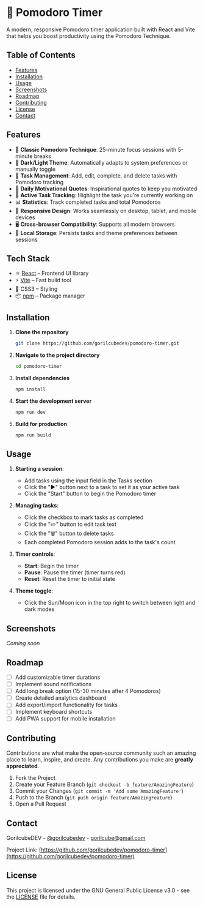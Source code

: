 # 🍅 Pomodoro Timer

A modern, responsive Pomodoro timer application built with React and Vite that helps you boost productivity using the Pomodoro Technique.

## Table of Contents

- [Features](#features)
- [Installation](#installation)
- [Usage](#usage)
- [Screenshots](#screenshots)
- [Roadmap](#roadmap)
- [Contributing](#contributing)
- [License](#license)
- [Contact](#contact)

## Features

- 🍅 **Classic Pomodoro Technique**: 25-minute focus sessions with 5-minute breaks
- 🎨 **Dark/Light Theme**: Automatically adapts to system preferences or manually toggle
- 📝 **Task Management**: Add, edit, complete, and delete tasks with Pomodoro tracking
- 💬 **Daily Motivational Quotes**: Inspirational quotes to keep you motivated
- 🎯 **Active Task Tracking**: Highlight the task you're currently working on
- 📊 **Statistics**: Track completed tasks and total Pomodoros
- 📱 **Responsive Design**: Works seamlessly on desktop, tablet, and mobile devices
- 🖥️ **Cross-browser Compatibility**: Supports all modern browsers
- 💾 **Local Storage**: Persists tasks and theme preferences between sessions

## Tech Stack

- ⚛️ [React](https://react.dev/) – Frontend UI library  
- ⚡ [Vite](https://vitejs.dev/) – Fast build tool  
- 🎨 CSS3 – Styling  
- 📦 [npm](https://www.npmjs.com/) – Package manager  


## Installation

1. **Clone the repository**
   ```bash
   git clone https://github.com/gorilcubedev/pomodoro-timer.git
   ```

2. **Navigate to the project directory**
   ```bash
   cd pomodoro-timer
   ```

3. **Install dependencies**
   ```bash
   npm install
   ```

4. **Start the development server**
   ```bash
   npm run dev
   ```

5. **Build for production**
   ```bash
   npm run build
   ```

## Usage

1. **Starting a session**:
   - Add tasks using the input field in the Tasks section
   - Click the "▶️" button next to a task to set it as your active task
   - Click the "Start" button to begin the Pomodoro timer

2. **Managing tasks**:
   - Click the checkbox to mark tasks as completed
   - Click the "✏️" button to edit task text
   - Click the "🗑️" button to delete tasks
   - Each completed Pomodoro session adds to the task's count

3. **Timer controls**:
   - **Start**: Begin the timer
   - **Pause**: Pause the timer (timer turns red)
   - **Reset**: Reset the timer to initial state

4. **Theme toggle**:
   - Click the Sun/Moon icon in the top right to switch between light and dark modes

## Screenshots

*Coming soon*

## Roadmap

- [ ] Add customizable timer durations
- [ ] Implement sound notifications
- [ ] Add long break option (15-30 minutes after 4 Pomodoros)
- [ ] Create detailed analytics dashboard
- [ ] Add export/import functionality for tasks
- [ ] Implement keyboard shortcuts
- [ ] Add PWA support for mobile installation

## Contributing

Contributions are what make the open-source community such an amazing place to learn, inspire, and create. Any contributions you make are **greatly appreciated**.

1. Fork the Project
2. Create your Feature Branch (`git checkout -b feature/AmazingFeature`)
3. Commit your Changes (`git commit -m 'Add some AmazingFeature'`)
4. Push to the Branch (`git push origin feature/AmazingFeature`)
5. Open a Pull Request


## Contact

GorilcubeDEV - [@gorilcubedev](https://twitter.com/gorilcubedev) - gorilcube@gmail.com

Project Link: [https://github.com/gorilcubedev/pomodoro-timer](https://github.com/gorilcubedev/pomodoro-timer)

## License

This project is licensed under the GNU General Public License v3.0 - see the [LICENSE](LICENSE) file for details.